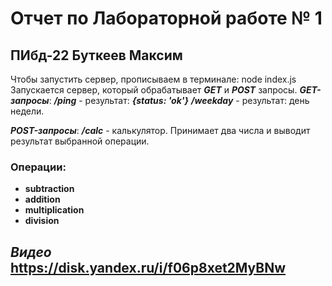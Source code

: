 # Отчет по Лабораторной работе № 1 

## ПИбд-22 Буткеев Максим

Чтобы запустить сервер, прописываем в терминале: node index.js
Запускается сервер, который обрабатывает ***GET*** и ***POST*** запросы.
***GET-запросы***:
***/ping*** - результат: ***{status: 'ok'}***
***/weekday*** - результат: день недели.


***POST-запросы***:
***/сalc*** - калькулятор. Принимает два числа и выводит результат выбранной операции.
### Операции:
* **subtraction**
* **addition**
* **multiplication**
* **division**

## ***Видео*** https://disk.yandex.ru/i/f06p8xet2MyBNw